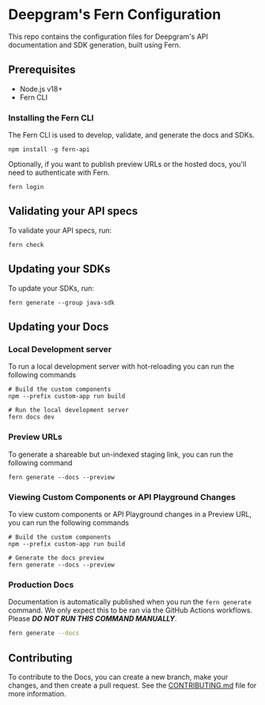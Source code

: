 # Deepgram's Fern Configuration

This repo contains the configuration files for Deepgram's API documentation and SDK generation, built using Fern.

## Prerequisites

- Node.js v18+
- Fern CLI

### Installing the Fern CLI

The Fern CLI is used to develop, validate, and generate the docs and SDKs.

```shell
npm install -g fern-api
```

Optionally, if you want to publish preview URLs or the hosted docs, you'll need to authenticate with Fern.

```shell
fern login
```

## Validating your API specs

To validate your API specs, run:

```shell
fern check
```

## Updating your SDKs

To update your SDKs, run:

```shell
fern generate --group java-sdk
```

## Updating your Docs

### Local Development server

To run a local development server with hot-reloading you can run the following commands

```shell
# Build the custom components
npm --prefix custom-app run build

# Run the local development server
fern docs dev
```

### Preview URLs

To generate a shareable but un-indexed staging link, you can run the following command

```shell
fern generate --docs --preview
```

### Viewing Custom Components or API Playground Changes

To view custom components or API Playground changes in a Preview URL, you can run the following commands

```shell
# Build the custom components
npm --prefix custom-app run build

# Generate the docs preview
fern generate --docs --preview
```

### Production Docs

Documentation is automatically published when you run the `fern generate` command. We only expect this to be ran via the GitHub Actions workflows. Please ***DO NOT RUN THIS COMMAND MANUALLY***.

```sh
fern generate --docs
```

## Contributing

To contribute to the Docs, you can create a new branch, make your changes, and then create a pull request. See the [CONTRIBUTING.md](CONTRIBUTING.md) file for more information.
